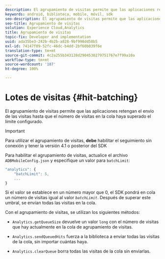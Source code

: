 ```yaml
---
description: El agrupamiento de visitas permite que las aplicaciones retengan el envío de las visitas hasta que el número de visitas en la cola haya superado el límite configurado.
keywords: android, biblioteca, mobile, móvil, sdk
seo-description: El agrupamiento de visitas permite que las aplicaciones retengan el envío de las visitas hasta que el número de visitas en la cola haya superado el límite configurado.
seo-title: Agrupamiento de visitas
solution: Experience Cloud,Analytics
title: Agrupamiento de visitas
topic-fix: Developer and implementation
uuid: ada35be3-242b-4b2b-a828-9bf998dd58b5
exl-id: 74147f09-52fc-46dc-b4dd-2bf60b039f6e
translation-type: tm+mt
source-git-commit: 4c2a255b343128d2904530279751767e7f99a10a
workflow-type: tm+mt
source-wordcount: '187'
ht-degree: 100%

---
```


# Lotes de visitas {#hit-batching}

El agrupamiento de visitas permite que las aplicaciones retengan el envío de las visitas hasta que el número de visitas en la cola haya superado el límite configurado.

>[!IMPORTANT]
>
>Para utilizar el agrupamiento de visitas, **debe** habilitar el seguimiento sin conexión y tener la versión 4.1 o posterior del SDK

Para habilitar el agrupamiento de visitas, actualice el archivo `ADBMobileConfig.json` y especifique un valor para `batchLimit`:

```js
"analytics": {
    "batchLimit": 5,
    ...
}
```

Si el valor se establece en un número mayor que 0, el SDK pondrá en cola un número de visitas igual al valor *`batchLimit`*. Después de superar este umbral, se envían todas las visitas en la cola.

Con el agrupamiento de visitas, se utilizan los siguientes métodos:

* `Analytics.getQueueSize` devuelve un valor `long` con el número de visitas que hay actualmente en la cola de agrupamiento de visitas.

* `Analytics.sendQueuedHits` fuerza a la biblioteca a enviar todas las visitas de la cola, sin importar cuántas haya.
* `Analytics.clearQueue` borra todas las visitas de la cola sin enviarlas.
